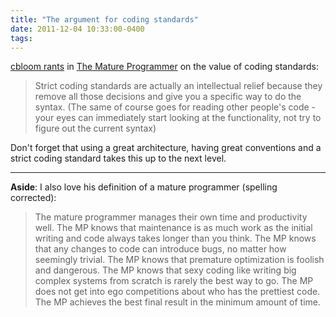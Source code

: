 ```yaml
---
title: "The argument for coding standards"
date: 2011-12-04 10:33:00-0400
tags: 
---
```


[cbloom rants](http://cbloomrants.blogspot.com/) in [The Mature Programmer](http://cbloomrants.blogspot.com/2011/11/11-22-11-mature-programmer.html) on the value of coding standards:

> Strict coding standards are actually an intellectual relief because they remove all those decisions and give you a specific way to do the syntax. (The same of course goes for reading other people's code - your eyes can immediately start looking at the functionality, not try to figure out the current syntax)

Don't forget that using a great architecture, having great conventions and a strict coding standard takes this up to the next level.

---

**Aside**: I also love his definition of a mature programmer (spelling corrected):

> The mature programmer manages their own time and productivity well. The MP knows that maintenance is as much work as the initial writing and code always takes longer than you think. The MP knows that any changes to code can introduce bugs, no matter how seemingly trivial. The MP knows that premature optimization is foolish and dangerous. The MP knows that sexy coding like writing big complex systems from scratch is rarely the best way to go. The MP does not get into ego competitions about who has the prettiest code. The MP achieves the best final result in the minimum amount of time.

